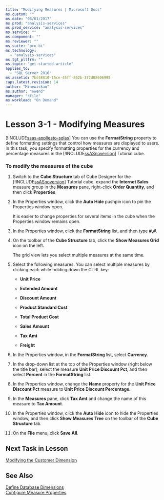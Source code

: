 ```yaml
---
title: "Modifying Measures | Microsoft Docs"
ms.custom: ""
ms.date: "03/01/2017"
ms.prod: "analysis-services"
ms.prod_service: "analysis-services"
ms.service: ""
ms.component: ""
ms.reviewer: ""
ms.suite: "pro-bi"
ms.technology: 
  - "analysis-services"
ms.tgt_pltfrm: ""
ms.topic: "get-started-article"
applies_to: 
  - "SQL Server 2016"
ms.assetid: 7bd48810-15ce-45ff-862b-372d08606995
caps.latest.revision: 14
author: "Minewiskan"
ms.author: "owend"
manager: "kfile"
ms.workload: "On Demand"
---
```

# Lesson 3-1 - Modifying Measures
[!INCLUDE[ssas-appliesto-sqlas](../includes/ssas-appliesto-sqlas.md)]
You can use the **FormatString** property to define formatting settings that control how measures are displayed to users. In this task, you specify formatting properties for the currency and percentage measures in the [!INCLUDE[ssASnoversion](../includes/ssasnoversion-md.md)] Tutorial cube.  
  
### To modify the measures of the cube  
  
1.  Switch to the **Cube Structure** tab of Cube Designer for the [!INCLUDE[ssASnoversion](../includes/ssasnoversion-md.md)] Tutorial cube, expand the **Internet Sales** measure group in the **Measures** pane, right-click **Order Quantity**, and then click **Properties**.  
  
2.  In the Properties window, click the **Auto Hide** pushpin icon to pin the Properties window open.  
  
    It is easier to change properties for several items in the cube when the Properties window remains open.  
  
3.  In the Properties window, click the **FormatString** list, and then type **#,#**.  
  
4.  On the toolbar of the **Cube Structure** tab, click the **Show Measures Grid** icon on the left.  
  
    The grid view lets you select multiple measures at the same time.  
  
5.  Select the following measures. You can select multiple measures by clicking each while holding down the CTRL key:  
  
    -   **Unit Price**  
  
    -   **Extended Amount**  
  
    -   **Discount Amount**  
  
    -   **Product Standard Cost**  
  
    -   **Total Product Cost**  
  
    -   **Sales Amount**  
  
    -   **Tax Amt**  
  
    -   **Freight**  
  
6.  In the Properties window, in the **FormatString** list, select **Currency**.  
  
7.  In the drop-down list at the top of the Properties window (right below the title bar), select the measure **Unit Price Discount Pct**, and then select **Percent** in the **FormatString** list.  
  
8.  In the Properties window, change the **Name** property for the **Unit Price Discount Pct** measure to **Unit Price Discount Percentage**.  
  
9. In the **Measures** pane, click **Tax Amt** and change the name of this measure to **Tax Amount**.  
  
10. In the Properties window, click the **Auto Hide** icon to hide the Properties window, and then click **Show Measures Tree** on the toolbar of the **Cube Structure** tab.  
  
11. On the **File** menu, click **Save All**.  
  
## Next Task in Lesson  
[Modifying the Customer Dimension](../analysis-services/lesson-3-2-modifying-the-customer-dimension.md)  
  
## See Also  
[Define Database Dimensions](../analysis-services/multidimensional-models/define-database-dimensions.md)  
[Configure Measure Properties](../analysis-services/multidimensional-models/configure-measure-properties.md)  
  
  
  
